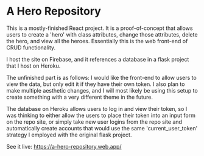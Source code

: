 # A Hero Repository

This is a mostly-finished React project.
It is a proof-of-concept that allows users to create a 'hero' with class attributes, change those attributes, delete the hero, and view all the 
heroes. Essentially this is the web front-end of CRUD functionality. 

I host the site on Firebase, and it references a database in a flask project that I host on Heroku.

The unfinished part is as follows: I would like the front-end to allow users to view the data, but only edit it if they have their own token.
I also plan to make multiple aesthetic changes, and I will most likely be using this setup to create something with a very different theme
in the future.

The database on Heroku allows users to log in and view their token, so I was thinking to either allow the users to place their token
into an input form on the repo site, or simply take new user logins from the repo site and automatically create accounts that would use the same
'current_user_token' strategy I employed with the original flask project.

See it live: https://a-hero-repository.web.app/
